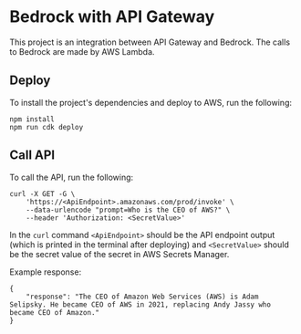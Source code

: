 # Bedrock with API Gateway

This project is an integration between API Gateway and Bedrock. The calls to Bedrock are made by AWS Lambda.

## Deploy

To install the project's dependencies and deploy to AWS, run the following:

```
npm install
npm run cdk deploy 
```

## Call API

To call the API, run the following:

```
curl -X GET -G \
    'https://<ApiEndpoint>.amazonaws.com/prod/invoke' \
    --data-urlencode "prompt=Who is the CEO of AWS?" \
    --header 'Authorization: <SecretValue>'
```

In the `curl` command `<ApiEndpoint>` should be the API endpoint output (which is printed in the terminal after deploying) and `<SecretValue>` should be the secret value of the secret in AWS Secrets Manager.

Example response: 

```
{
    "response": "The CEO of Amazon Web Services (AWS) is Adam Selipsky. He became CEO of AWS in 2021, replacing Andy Jassy who became CEO of Amazon."
}
```